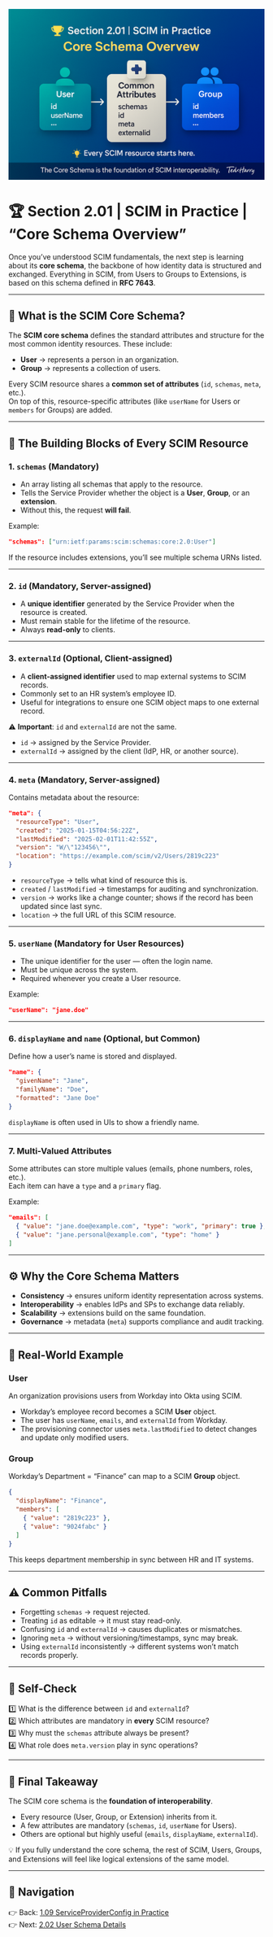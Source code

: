 ![Cover](./covers/2.01-core-schema-overview.png)
# 🏆 Section 2.01 | SCIM in Practice | “Core Schema Overview”

Once you’ve understood SCIM fundamentals, the next step is learning about its **core schema**, the backbone of how identity data is structured and exchanged. Everything in SCIM, from Users to Groups to Extensions, is based on this schema defined in **RFC 7643**.  

---

## 📖 What is the SCIM Core Schema?  

The **SCIM core schema** defines the standard attributes and structure for the most common identity resources. These include:  

- **User** → represents a person in an organization.  
- **Group** → represents a collection of users.  

Every SCIM resource shares a **common set of attributes** (`id`, `schemas`, `meta`, etc.).  
On top of this, resource-specific attributes (like `userName` for Users or `members` for Groups) are added.  

---

## 🧩 The Building Blocks of Every SCIM Resource  

### 1. `schemas` (Mandatory)  

- An array listing all schemas that apply to the resource.  
- Tells the Service Provider whether the object is a **User**, **Group**, or an **extension**.  
- Without this, the request **will fail**.  

Example:  

```json
"schemas": ["urn:ietf:params:scim:schemas:core:2.0:User"]
```

If the resource includes extensions, you’ll see multiple schema URNs listed.  

---

### 2. `id` (Mandatory, Server-assigned)  

- A **unique identifier** generated by the Service Provider when the resource is created.  
- Must remain stable for the lifetime of the resource.  
- Always **read-only** to clients.  

---

### 3. `externalId` (Optional, Client-assigned)  

- A **client-assigned identifier** used to map external systems to SCIM records.  
- Commonly set to an HR system’s employee ID.  
- Useful for integrations to ensure one SCIM object maps to one external record.  

⚠️ **Important**: `id` and `externalId` are not the same.  
- `id` → assigned by the Service Provider.  
- `externalId` → assigned by the client (IdP, HR, or another source).  

---

### 4. `meta` (Mandatory, Server-assigned)  

Contains metadata about the resource:  

```json
"meta": {
  "resourceType": "User",
  "created": "2025-01-15T04:56:22Z",
  "lastModified": "2025-02-01T11:42:55Z",
  "version": "W/\"123456\"",
  "location": "https://example.com/scim/v2/Users/2819c223"
}
```

- `resourceType` → tells what kind of resource this is.  
- `created` / `lastModified` → timestamps for auditing and synchronization.  
- `version` → works like a change counter; shows if the record has been updated since last sync.  
- `location` → the full URL of this SCIM resource.  

---

### 5. `userName` (Mandatory for User Resources)  

- The unique identifier for the user — often the login name.  
- Must be unique across the system.  
- Required whenever you create a User resource.  

Example:  

```json
"userName": "jane.doe"
```

---

### 6. `displayName` and `name` (Optional, but Common)  

Define how a user’s name is stored and displayed.  

```json
"name": {
  "givenName": "Jane",
  "familyName": "Doe",
  "formatted": "Jane Doe"
}
```

`displayName` is often used in UIs to show a friendly name.  

---

### 7. Multi-Valued Attributes  

Some attributes can store multiple values (emails, phone numbers, roles, etc.).  
Each item can have a `type` and a `primary` flag.  

Example:  

```json
"emails": [
  { "value": "jane.doe@example.com", "type": "work", "primary": true },
  { "value": "jane.personal@example.com", "type": "home" }
]
```

---

## ⚙️ Why the Core Schema Matters  

- **Consistency** → ensures uniform identity representation across systems.  
- **Interoperability** → enables IdPs and SPs to exchange data reliably.  
- **Scalability** → extensions build on the same foundation.  
- **Governance** → metadata (`meta`) supports compliance and audit tracking.  

---

## 🏢 Real-World Example  

### User  
An organization provisions users from Workday into Okta using SCIM.  

- Workday’s employee record becomes a SCIM **User** object.  
- The user has `userName`, `emails`, and `externalId` from Workday.  
- The provisioning connector uses `meta.lastModified` to detect changes and update only modified users.  

### Group  
Workday’s Department = “Finance” can map to a SCIM **Group** object.  

```json
{
  "displayName": "Finance",
  "members": [
    { "value": "2819c223" },
    { "value": "9024fabc" }
  ]
}
```

This keeps department membership in sync between HR and IT systems.  

---

## ⚠️ Common Pitfalls  

- Forgetting `schemas` → request rejected.  
- Treating `id` as editable → it must stay read-only.  
- Confusing `id` and `externalId` → causes duplicates or mismatches.  
- Ignoring `meta` → without versioning/timestamps, sync may break.  
- Using `externalId` inconsistently → different systems won’t match records properly.  

---

## 📝 Self-Check  

1️⃣ What is the difference between `id` and `externalId`?  
2️⃣ Which attributes are mandatory in **every** SCIM resource?  
3️⃣ Why must the `schemas` attribute always be present?  
4️⃣ What role does `meta.version` play in sync operations?  

---

## 🎯 Final Takeaway  

The SCIM core schema is the **foundation of interoperability**.  
- Every resource (User, Group, or Extension) inherits from it.  
- A few attributes are mandatory (`schemas`, `id`, `userName` for Users).  
- Others are optional but highly useful (`emails`, `displayName`, `externalId`).  

💡 If you fully understand the core schema, the rest of SCIM, Users, Groups, and Extensions will feel like logical extensions of the same model.  

---

## 🔗 Navigation  

👉 Back: [1.09 ServiceProviderConfig in Practice](../1-foundations/1.09-service-provider-config.md)  
👉 Next: [2.02 User Schema Details](2.02-user-schema.md)  
